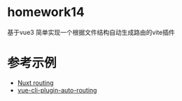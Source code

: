 # homework14

基于vue3 简单实现一个根据文件结构自动生成路由的vite插件

# 参考示例

- [Nuxt routing](https://nuxtjs.org/guide/routing/)
- [vue-cli-plugin-auto-routing](https://github.com/ktsn/vue-cli-plugin-auto-routing)
